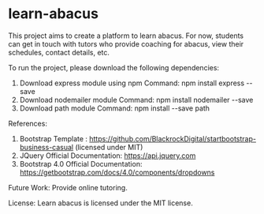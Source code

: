 # learn-abacus
This project aims to create a platform to learn abacus. For now, students can get in touch with tutors who provide coaching for abacus, view their schedules, contact details, etc.

To run the project, please download the following dependencies:
1. Download express module using npm 
	Command: npm install express --save
2. Download nodemailer module
	Command: npm install nodemailer --save
3. Download path module
	Command:  npm install --save path


References:
1. Bootstrap Template : https://github.com/BlackrockDigital/startbootstrap-business-casual (licensed under MIT)
2. JQuery Official Documentation: https://api.jquery.com
3. Bootstrap 4.0 Official Documentation: https://getbootstrap.com/docs/4.0/components/dropdowns


Future Work:
Provide online tutoring.

License:
Learn abacus is licensed under the MIT license.


